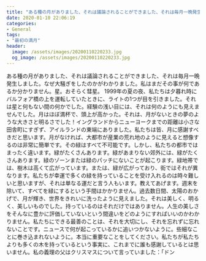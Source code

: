 ```yaml
---
title: "ある種の月がありました、それは議論されることができました、それは毎月一晩発生しました。"
date: 2020-01-10 22:06:19
categories:
- General
tags:
- "最初の満月"
header:
  image: /assets/images/20200110220233.jpg
  og_image: /assets/images/20200110220233.jpg
---
```


ある種の月がありました、それは議論されることができました、それは毎月一晩発生しました。なぜ大騒ぎをしたのかがわかりました。私はまだその事が何であるか分かりません。星。おそらく彗星。 1999年の夏の夜、私たちは夕暮れ時にバルフォア橋の上を運転していたときに、ライトの1つが目を引きました。それは星と何もない間の何かでした。経験の浅い目には、それは何のようにも見えませんでした。月はほぼ満杯で、頭上が高かった。それは、月がないときの夢のような大きさと明るさでした！イングランドからニューヨークまでの距離は小さな田舎町にすぎず、アイルランドの東端にありました。私たちは皆、月に感謝すべきだと思います。月がなければ、大都市が産業の荒れ地のように見えると想像するのは非常に簡単です。その緑はすべて不可能です。しかし、私たちの都市ではまったく違います。緑がたくさんあります。緑があまりない郊外には、緑がたくさんあります。緑のゾーンまたは緑のパッチにないことが起こります。緑地帯では、樹木は高くて広がっています。または、緑が広がっており、街ではそれが異なります。私たちが幸運で多くの緑を持っていることを受け入れるのは時々難しいと思いますが、それは単なる運だと言う人もいます。教えてあげます。週末を除いて、すべてを緑にするという手間はかかりません。過去数日間、太陽のおかげで、月が輝き、世界をきれいに洗ったように見えました。それは美しく、明るく、美しいものでした。持っているのはそれだけではありません。人生の美しさをそんなに豊かに評価していないという間違いをどのようにすればいいのかわかりません。私たちにできる最善のことは、それを大切にし、それを忘れずに忘れないことです。ニュースで何が起こっているかに追いつかないように。些細なことに巻き込まれないように。本当に重要なことをしてください。私たちが私たちよりも多くの木を持っているという事実に、これまでに誰も感謝しているとは思いません。私の義理の父はクリスマスについて言っていました：「ドン
